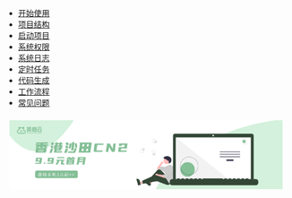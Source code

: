 * [开始使用](start/?id=import)
* [项目结构](file/)
* [启动项目](admin/base)
* [系统权限](admin/base)
* [系统日志](admin/base)
* [定时任务](admin/base)
* [代码生成](admin/base)
* [工作流程](admin/base)
* [常见问题](question/)

<div class="ew-doc-adv-list" style="padding-top:8px;padding-left:8px;padding-right:8px;">
    <a class="ew-doc-adv-item" href="https://www.chamaoyun.com/server/buy.html" target="_blank">
        <img src="image/茶猫云.png"/>
    </a>
</div>